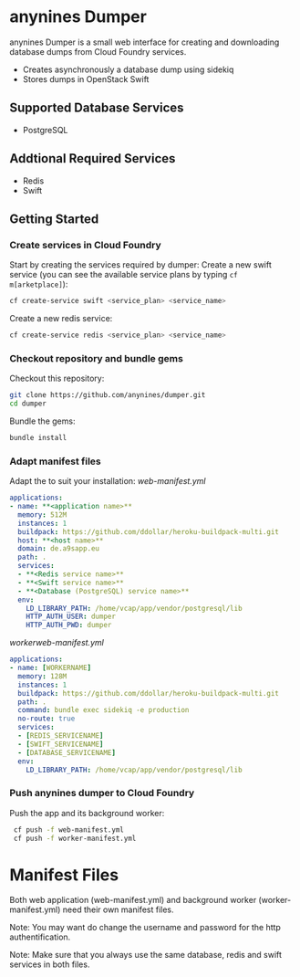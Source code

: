 # anynines Dumper
anynines Dumper is a small web interface for creating and downloading database dumps from Cloud Foundry services.
  - Creates asynchronously a database dump using sidekiq
  - Stores dumps in OpenStack Swift

## Supported Database Services
  - PostgreSQL

## Addtional Required Services
  - Redis
  - Swift

## Getting Started
### Create services in Cloud Foundry
Start by creating the services required by dumper:
Create a new swift service (you can see the available service plans by typing `cf m[arketplace]`):
```sh
cf create-service swift <service_plan> <service_name>
```

Create a new redis service:
```sh
cf create-service redis <service_plan> <service_name>
```

### Checkout repository and bundle gems
Checkout this repository:
```sh
git clone https://github.com/anynines/dumper.git
cd dumper
```
Bundle the gems:
```sh
bundle install
```

### Adapt manifest files
Adapt the to suit your installation:
*web-manifest.yml*
```YAML
applications:
- name: **<application name>**
  memory: 512M
  instances: 1
  buildpack: https://github.com/ddollar/heroku-buildpack-multi.git
  host: **<host name>**
  domain: de.a9sapp.eu
  path: .
  services:
  - **<Redis service name>**
  - **<Swift service name>**
  - **<Database (PostgreSQL) service name>**
  env:
    LD_LIBRARY_PATH: /home/vcap/app/vendor/postgresql/lib
    HTTP_AUTH_USER: dumper
    HTTP_AUTH_PWD: dumper
```

*workerweb-manifest.yml*
```YAML
applications:
- name: [WORKERNAME]
  memory: 128M
  instances: 1
  buildpack: https://github.com/ddollar/heroku-buildpack-multi.git
  path: .
  command: bundle exec sidekiq -e production
  no-route: true
  services:
  - [REDIS_SERVICENAME]
  - [SWIFT_SERVICENAME]
  - [DATABASE_SERVICENAME]
  env:
    LD_LIBRARY_PATH: /home/vcap/app/vendor/postgresql/lib
```

### Push anynines dumper to Cloud Foundry
Push the app and its background worker:
```sh
 cf push -f web-manifest.yml
 cf push -f worker-manifest.yml
```

Manifest Files
====
Both web application (web-manifest.yml) and background worker (worker-manifest.yml) need their own manifest files.

Note: You may want do change the username and password for the http authentification.

Note: Make sure that you always use the same database, redis and swift services in both files.
